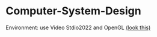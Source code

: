 # Computer-System-Design

Environment:  use Video Stdio2022 and OpenGL [(look this)](https://juejin.cn/post/7030405762161573896)
